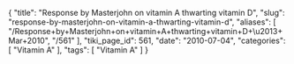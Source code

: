 {
    "title": "Response by Masterjohn on vitamin A thwarting vitamin D",
    "slug": "response-by-masterjohn-on-vitamin-a-thwarting-vitamin-d",
    "aliases": [
        "/Response+by+Masterjohn+on+vitamin+A+thwarting+vitamin+D+\u2013+Mar+2010",
        "/561"
    ],
    "tiki_page_id": 561,
    "date": "2010-07-04",
    "categories": [
        "Vitamin A"
    ],
    "tags": [
        "Vitamin A"
    ]
}